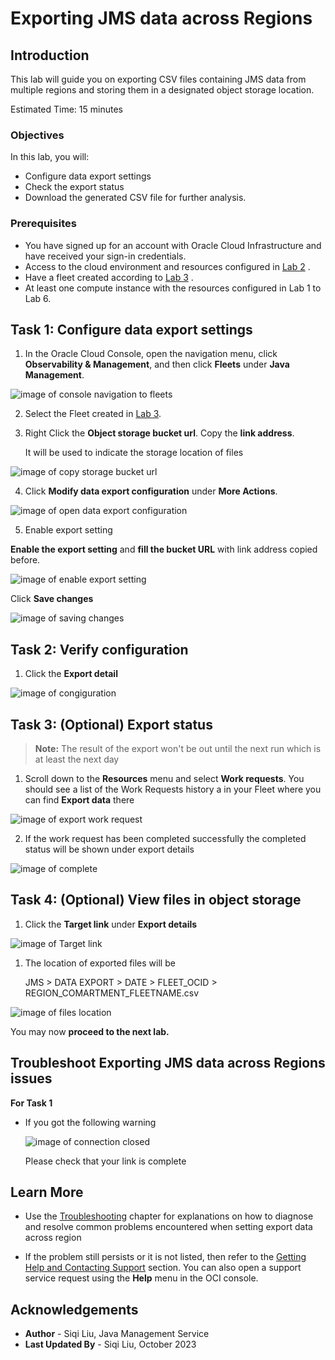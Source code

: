 # **Exporting JMS data across Regions**

## Introduction

This lab will guide you on exporting CSV files containing JMS data from multiple regions and storing them in a designated object storage location.

Estimated Time: 15 minutes

### Objectives

In this lab, you will:

- Configure data export settings
- Check the export status
- Download the generated CSV file for further analysis.

### Prerequisites

- You have signed up for an account with Oracle Cloud Infrastructure and have received your sign-in credentials.
- Access to the cloud environment and resources configured in [Lab 2](?lab=set-up-oci-for-jms) .
- Have a fleet created according to  [Lab 3](?lab=setup-a-fleet) .
- At least one compute instance with the resources configured in Lab 1 to Lab 6.

## Task 1: Configure data export settings

  1. In the Oracle Cloud Console, open the navigation menu, click **Observability & Management**, and then click **Fleets** under **Java Management**.

![image of console navigation to fleets](images/navigate-fleets.png)

  2. Select the Fleet created in [Lab 3](?lab=setup-a-fleet).

  3. Right Click the **Object storage bucket url**. Copy the **link address**.

     It will be used to indicate the storage location of files  

![image of copy storage bucket url](images/copy-bucket-url.png)

4. Click **Modify data export configuration** under **More Actions**.

![image of open data export configuration](images/click-configuration.png)

  5. Enable export setting


**Enable the export setting** and **fill the bucket URL** with link address copied before.

![image of enable export setting](images/enable-export-setting.png)

Click **Save changes**

![image of saving changes](images/save-changes.png)

## Task 2:  Verify configuration

1. Click the **Export detail**  


![image of congiguration](images/verify-configuration.png)

## Task 3:  (Optional) Export status

>  **Note:**  The result of the export won't be out until the next run which is at least the next day

1. Scroll down to the **Resources** menu and select **Work requests**. You should see a list of the Work Requests history a in your Fleet where you can find **Export data** there

![image of export work request](images/workrequest-export.png)

2. If the work request has been completed successfully the completed status will be shown under export details

![image of complete](images/export-complete.png)

## Task 4: (Optional) View files in object storage

1. Click the **Target link** under **Export details** 

![image of Target link](images/target-link.png)

1. The location of exported files will be 

   JMS > DATA EXPORT > DATE > FLEET_OCID > REGION_COMARTMENT_FLEETNAME.csv

![image of files location](images/file-location.png)

You may now **proceed to the next lab.**

## Troubleshoot Exporting JMS data across Regions issues

**For Task 1**

- If you got the following warning

  ![image of connection closed](images/troubleshoot-url.png)

  Please check that your link is complete

## Learn More

- Use the [Troubleshooting](https://docs.oracle.com/en-us/iaas/jms/doc/troubleshooting.html#GUID-2D613C72-10F3-4905-A306-4F2673FB1CD3) chapter for explanations on how to diagnose and resolve common problems encountered when setting export data across region

* If the problem still persists or it is not listed, then refer to the [Getting Help and Contacting Support](https://docs.oracle.com/en-us/iaas/Content/GSG/Tasks/contactingsupport.htm) section. You can also open a support service request using the **Help** menu in the OCI console.


## Acknowledgements

- **Author** - Siqi Liu, Java Management Service
- **Last Updated By** - Siqi Liu, October 2023
